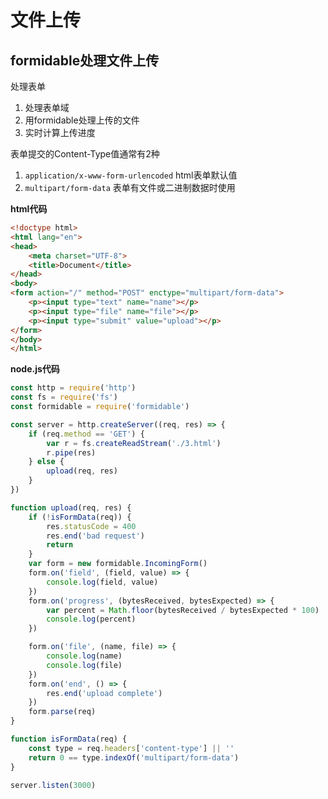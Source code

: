 # 文件上传

## formidable处理文件上传

处理表单
1. 处理表单域
2. 用formidable处理上传的文件
3. 实时计算上传进度

表单提交的Content-Type值通常有2种
1. `application/x-www-form-urlencoded` html表单默认值
2. `multipart/form-data` 表单有文件或二进制数据时使用

**html代码**

```html
<!doctype html>
<html lang="en">
<head>
    <meta charset="UTF-8">
    <title>Document</title>
</head>
<body>
<form action="/" method="POST" enctype="multipart/form-data">
    <p><input type="text" name="name"></p>
    <p><input type="file" name="file"></p>
    <p><input type="submit" value="upload"></p>
</form>
</body>
</html>
```

**node.js代码**

```javascript
const http = require('http')
const fs = require('fs')
const formidable = require('formidable')

const server = http.createServer((req, res) => {
    if (req.method == 'GET') {
        var r = fs.createReadStream('./3.html')
        r.pipe(res)
    } else {
        upload(req, res)
    }
})

function upload(req, res) {
    if (!isFormData(req)) {
        res.statusCode = 400
        res.end('bad request')
        return
    }
    var form = new formidable.IncomingForm()
    form.on('field', (field, value) => {
        console.log(field, value)
    })
    form.on('progress', (bytesReceived, bytesExpected) => {
        var percent = Math.floor(bytesReceived / bytesExpected * 100)
        console.log(percent)
    })

    form.on('file', (name, file) => {
        console.log(name)
        console.log(file)
    })
    form.on('end', () => {
        res.end('upload complete')
    })
    form.parse(req)
}

function isFormData(req) {
    const type = req.headers['content-type'] || ''
    return 0 == type.indexOf('multipart/form-data')
}

server.listen(3000)
```
